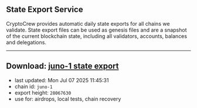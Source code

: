 ## State Export Service
CryptoCrew provides automatic daily state exports for all chains we validate. State export files can be used as genesis files and are a snapshot of the current blockchain state, including all validators, accounts, balances and delegations.

---
**Download: [juno-1 state export](https://dl-eu2.ccvalidators.com/SERVICE/juno/juno-1_export_28067630.json)**
---

- last updated: Mon Jul 07 2025 11:45:31
- chain id: `juno-1`
- export height: `28067630`
- use for: airdrops, local tests, chain recovery
